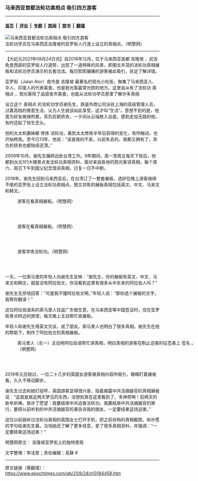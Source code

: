 ### 马来西亚首都法轮功真相点 吸引四方游客

---

#### [首页](../../../..?n13184458) &nbsp;|&nbsp; [评论](../../../../../epoch-comment?n13184458) &nbsp;|&nbsp; [专题](../../../../../epoch-special?n13184458) &nbsp;|&nbsp; [禁闻](../../../../../epoch-news?n13184458) &nbsp;|&nbsp; [禁书](../../../../../books?n13184458) &nbsp;|&nbsp; [翻墙](https://github.com/gfw-breaker/nogfw/blob/master/README.md?n13184458)


<div><img alt="马来西亚首都法轮功真相点 吸引四方游客" class="attachment-djy_600_400 size-djy_600_400 wp-post-image" src="https://i.epochtimes.com/assets/uploads/2021/08/id13184527-2021-8-23-kuala-lumpur-falun-gong-truth_01-600x400.jpeg"/>
<div class="caption">
 法轮功学员在马来西亚吉隆坡的亚罗街人行道上设立的真相点。（明慧网）
</div></div><hr/><div class="post_content" id="artbody" itemprop="articleBody">
 <!-- article content begin -->
 <p>
  【大纪元2021年08月24日讯】自2018年12月，位于马来西亚首都
  <ok href="https://www.epochtimes.com/gb/tag/%E5%90%89%E9%9A%86%E5%9D%A1.html">
   吉隆坡
  </ok>
  、武吉免登西部的亚罗街人行道旁，出现了一道特殊的风景，即图文并茂的法轮功真相展板和法轮功学员演示的五套功法。每日熙熙攘攘的游客被此吸引，驻足了解详情。
 </p>
 <p>
  亚罗街（Jalan Alor）夜市是
  <ok href="https://www.epochtimes.com/gb/tag/%E5%90%89%E9%9A%86%E5%9D%A1.html">
   吉隆坡
  </ok>
  最著名的观光小吃街，聚集了马来西亚人、华人、印度人的代表美食，也是观光客最常光顾的地方。这里自从有了法轮功
  <ok href="https://www.epochtimes.com/gb/tag/%E7%9C%9F%E7%9B%B8%E7%82%B9.html">
   真相点
  </ok>
  ，观光客除了品尝夜市美食，也能从法轮功学员那里了解许多真相
 </p>
 <p>
  设立这个
  <ok href="https://www.epochtimes.com/gb/tag/%E7%9C%9F%E7%9B%B8%E7%82%B9.html">
   真相点
  </ok>
  的法轮功学员谢先生，原是外商公司派驻上海的高级管理人员，过着高档的惬意生活，认为人生就该如此享受，这才叫“生活”。意想不到的是，他竟为好友做保所累，背负巨额债务，一夕间从云端跌入谷底，感到走投无路的他，有时还起了轻生念头。
 </p>
 <p>
  他的太太和妻妹都
  <ok href="https://www.epochtimes.com/gb/tag/%E4%BF%AE%E7%82%BC.html">
   修炼
  </ok>
  法轮功，看到太太修炼半年后获得的变化，有所触动，也开始修炼。至今已13年，他说：“该是我的不丢，以前失去的，我都又拥有了，背负的债务也都陆续还清。”
 </p>
 <p>
  2009年10月，谢先生辗转远赴台湾工作。9年期间，周一至周五每天下班后，他都到台北101大楼景点发法轮功真相资料，面对来自各地的观光客讲真相，每个周六、周日下午到国父纪念馆讲真相，日复一日不中断。
 </p>
 <p>
  2018年，谢先生回到马来西亚后，在台湾订了一整套展板，选好在晚上游客络绎不绝的亚罗街上设立法轮功真相点。图文并陈的展板真相包括英文、中文、马来文和韩文。
 </p>
 <figure aria-describedby="caption-attachment-13184645" class="wp-caption aligncenter" id="attachment_13184645" style="width: 600px">
  <ok href="https://i.epochtimes.com/assets/uploads/2021/08/id13184645-2021-8-23-kuala-lumpur-falun-gong-truth_03.jpeg" target="_blank">
   <img alt="" class="size-large wp-image-13184645" src="https://i.epochtimes.com/assets/uploads/2021/08/id13184645-2021-8-23-kuala-lumpur-falun-gong-truth_03-600x375.jpeg"/>
  </ok>
  <br/><figcaption class="wp-caption-text" id="caption-attachment-13184645">
   游客在看真相展板。（明慧网）
  </figcaption><br/>
 </figure><br/>
 <figure aria-describedby="caption-attachment-13184649" class="wp-caption aligncenter" id="attachment_13184649" style="width: 600px">
  <ok href="https://i.epochtimes.com/assets/uploads/2021/08/id13184649-2021-8-23-kuala-lumpur-falun-gong-truth_04.jpeg" target="_blank">
   <img alt="" class="size-large wp-image-13184649" src="https://i.epochtimes.com/assets/uploads/2021/08/id13184649-2021-8-23-kuala-lumpur-falun-gong-truth_04-600x482.jpeg"/>
  </ok>
  <br/><figcaption class="wp-caption-text" id="caption-attachment-13184649">
   游客在看真相展板。（明慧网）
  </figcaption><br/>
 </figure><br/>
 <figure aria-describedby="caption-attachment-13184651" class="wp-caption aligncenter" id="attachment_13184651" style="width: 600px">
  <ok href="https://i.epochtimes.com/assets/uploads/2021/08/id13184651-2021-8-23-kuala-lumpur-falun-gong-truth_08.jpeg" target="_blank">
   <img alt="" class="size-large wp-image-13184651" src="https://i.epochtimes.com/assets/uploads/2021/08/id13184651-2021-8-23-kuala-lumpur-falun-gong-truth_08-600x450.jpeg"/>
  </ok>
  <br/><figcaption class="wp-caption-text" id="caption-attachment-13184651">
   游客学炼法轮功。（明慧网）
  </figcaption><br/>
 </figure><br/>
 <p>
  一天，一位索马里的年轻人向谢先生反映：“谢先生，你的展板有英文、中文、马来文和韩文，就是没有阿拉伯文，你没看到这里有很多从中东来的阿拉伯人吗？”
 </p>
 <p>
  谢先生无奈地回答：“可是我不懂阿拉伯文啊。”年轻人说：“那你选个展板的文字，我帮你翻译！”
 </p>
 <p>
  这位阿拉伯语系的索马里人往返广东做生意，在马来西亚等中国签证时，住在亚罗街景点附近的旅馆，每天晚上主动帮忙收展板。
 </p>
 <p>
  年轻人和谢先生用英文交谈，成了朋友。索马里人也明白了很多真相。谢先生在他的帮助下，制作了阿拉伯文的真相展板。
 </p>
 <figure aria-describedby="caption-attachment-13184684" class="wp-caption aligncenter" id="attachment_13184684" style="width: 600px">
  <ok href="https://i.epochtimes.com/assets/uploads/2021/08/id13184684-2021-8-23.jpeg" target="_blank">
   <img alt="" class="size-large wp-image-13184684" src="https://i.epochtimes.com/assets/uploads/2021/08/id13184684-2021-8-23-600x450.jpeg"/>
  </ok>
  <br/><figcaption class="wp-caption-text" id="caption-attachment-13184684">
   索马里人（左一）主动用阿拉伯语帮忙讲真相，明白真相的游客在制止迫害的征签表上
   <ok href="https://www.epochtimes.com/gb/tag/%E7%AD%BE%E5%90%8D.html">
    签名
   </ok>
   。（明慧网）
  </figcaption><br/>
 </figure><br/>
 <p>
  2019年元旦刚过，一位二十几岁的英国女游客被真相内容所吸引，眼睛盯着展板看，久久不移动脚步。
 </p>
 <p>
  谢先生过去和她打招呼，英国游客显得很兴奋，指着揭露中共活摘器官的真相展板说：“这就是我这两天梦见的东西，没想到真在这里看到了，多神奇啊！前两天的新年祈祷，我许了愿望：我要结束中共迫害法轮功，我要结束中共活摘器官的罪行，要把以前听到的中共活摘器官的事告诉我的朋友，一定要结束这场迫害。”
 </p>
 <p>
  这位以前就听过法轮功真相的英国女士打开手机，把之前存档的真相截图，和许愿的字句给谢先生看。当场她还了解了更多信息，拿了很多真相资料，并强调：“一定要结束这场迫害！”
 </p>
 <p>
  明慧网原文：
  <ok href="http://big5.minghui.org/mh/articles/2021/8/24/%E5%90%89%E9%9A%86%E5%9D%A1%E4%BA%9E%E7%BE%85%E8%A1%97%E4%B8%8A%E7%9A%84%E7%8D%A8%E7%89%B9%E6%99%AF%E8%A7%80-429936.html">
   吉隆坡亚罗街上的独特景观
  </ok>
 </p>
 <p>
  文字整理：李洁思；责任编辑：高静 #
 </p>
 <!-- article content end -->
 <div id="below_article_ad">
 </div>
</div>


---

原文链接（需翻墙）：https://www.epochtimes.com/gb/21/8/24/n13184458.htm